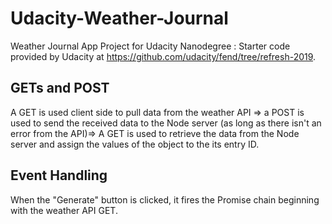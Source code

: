 # Udacity-Weather-Journal
Weather Journal App Project for Udacity Nanodegree : Starter code provided by Udacity at https://github.com/udacity/fend/tree/refresh-2019.
## GETs and POST
A GET is used client side to pull data from the weather API => a POST is used to send the received data to the Node server (as long as there isn't an error from the API)=>
A GET is used to retrieve the data from the Node server and assign the values of the object to the its entry ID.
## Event Handling
When the "Generate" button is clicked, it fires the Promise chain beginning with the weather API GET.
